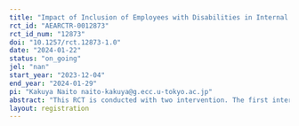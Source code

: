 ```yaml
---
title: "Impact of Inclusion of Employees with Disabilities in Internal Company Training"
rct_id: "AEARCTR-0012873"
rct_id_num: "12873"
doi: "10.1257/rct.12873-1.0"
date: "2024-01-22"
status: "on_going"
jel: "nan"
start_year: "2023-12-04"
end_year: "2024-01-29"
pi: "Kakuya Naito naito-kakuya@g.ecc.u-tokyo.ac.jp"
abstract: "This RCT is conducted with two intervention. The first intervention is focused on understanding how variations in recruitment notice phrasing can impact the participation rates and the demographics of the participants. The second intervention is investigating the effect of team composition, specifically the inclusion or exclusion of employees with disabilities."
layout: registration
---
```


